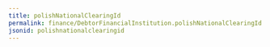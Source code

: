 ```yaml
---
title: polishNationalClearingId
permalink: finance/DebtorFinancialInstitution.polishNationalClearingId.html
jsonid: polishnationalclearingid
---
```

